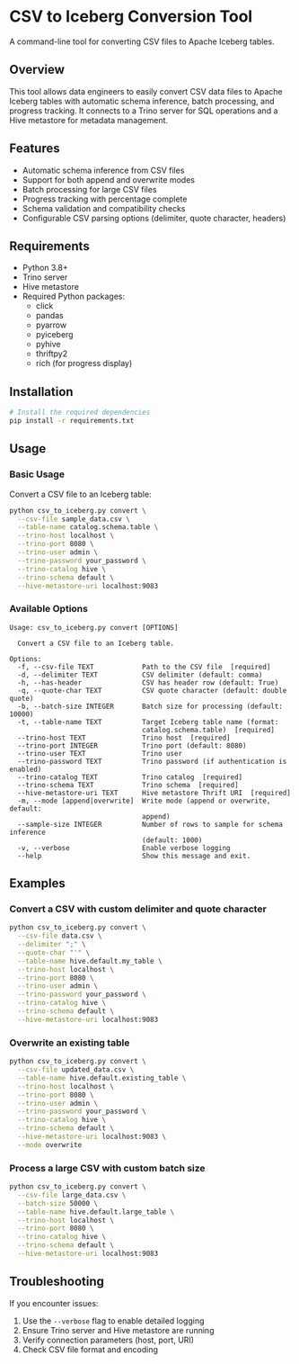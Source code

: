 # CSV to Iceberg Conversion Tool

A command-line tool for converting CSV files to Apache Iceberg tables.

## Overview

This tool allows data engineers to easily convert CSV data files to Apache Iceberg tables with automatic schema inference, batch processing, and progress tracking. It connects to a Trino server for SQL operations and a Hive metastore for metadata management.

## Features

- Automatic schema inference from CSV files
- Support for both append and overwrite modes
- Batch processing for large CSV files
- Progress tracking with percentage complete
- Schema validation and compatibility checks
- Configurable CSV parsing options (delimiter, quote character, headers)

## Requirements

- Python 3.8+
- Trino server
- Hive metastore
- Required Python packages:
  - click
  - pandas
  - pyarrow
  - pyiceberg
  - pyhive
  - thriftpy2
  - rich (for progress display)

## Installation

```bash
# Install the required dependencies
pip install -r requirements.txt
```

## Usage

### Basic Usage

Convert a CSV file to an Iceberg table:

```bash
python csv_to_iceberg.py convert \
  --csv-file sample_data.csv \
  --table-name catalog.schema.table \
  --trino-host localhost \
  --trino-port 8080 \
  --trino-user admin \
  --trino-password your_password \
  --trino-catalog hive \
  --trino-schema default \
  --hive-metastore-uri localhost:9083
```

### Available Options

```
Usage: csv_to_iceberg.py convert [OPTIONS]

  Convert a CSV file to an Iceberg table.

Options:
  -f, --csv-file TEXT            Path to the CSV file  [required]
  -d, --delimiter TEXT           CSV delimiter (default: comma)
  -h, --has-header               CSV has header row (default: True)
  -q, --quote-char TEXT          CSV quote character (default: double quote)
  -b, --batch-size INTEGER       Batch size for processing (default: 10000)
  -t, --table-name TEXT          Target Iceberg table name (format:
                                 catalog.schema.table)  [required]
  --trino-host TEXT              Trino host  [required]
  --trino-port INTEGER           Trino port (default: 8080)
  --trino-user TEXT              Trino user
  --trino-password TEXT          Trino password (if authentication is enabled)
  --trino-catalog TEXT           Trino catalog  [required]
  --trino-schema TEXT            Trino schema  [required]
  --hive-metastore-uri TEXT      Hive metastore Thrift URI  [required]
  -m, --mode [append|overwrite]  Write mode (append or overwrite, default:
                                 append)
  --sample-size INTEGER          Number of rows to sample for schema inference
                                 (default: 1000)
  -v, --verbose                  Enable verbose logging
  --help                         Show this message and exit.
```

## Examples

### Convert a CSV with custom delimiter and quote character

```bash
python csv_to_iceberg.py convert \
  --csv-file data.csv \
  --delimiter ";" \
  --quote-char "'" \
  --table-name hive.default.my_table \
  --trino-host localhost \
  --trino-port 8080 \
  --trino-user admin \
  --trino-password your_password \
  --trino-catalog hive \
  --trino-schema default \
  --hive-metastore-uri localhost:9083
```

### Overwrite an existing table

```bash
python csv_to_iceberg.py convert \
  --csv-file updated_data.csv \
  --table-name hive.default.existing_table \
  --trino-host localhost \
  --trino-port 8080 \
  --trino-user admin \
  --trino-password your_password \
  --trino-catalog hive \
  --trino-schema default \
  --hive-metastore-uri localhost:9083 \
  --mode overwrite
```

### Process a large CSV with custom batch size

```bash
python csv_to_iceberg.py convert \
  --csv-file large_data.csv \
  --batch-size 50000 \
  --table-name hive.default.large_table \
  --trino-host localhost \
  --trino-port 8080 \
  --trino-catalog hive \
  --trino-schema default \
  --hive-metastore-uri localhost:9083
```

## Troubleshooting

If you encounter issues:

1. Use the `--verbose` flag to enable detailed logging
2. Ensure Trino server and Hive metastore are running
3. Verify connection parameters (host, port, URI)
4. Check CSV file format and encoding